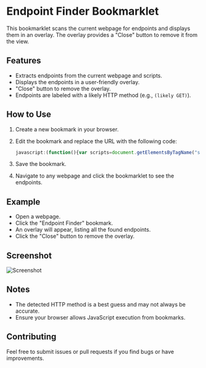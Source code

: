 # Endpoint Finder Bookmarklet

This bookmarklet scans the current webpage for endpoints and displays them in an overlay. The overlay provides a "Close" button to remove it from the view.

## Features

- Extracts endpoints from the current webpage and scripts.
- Displays the endpoints in a user-friendly overlay.
- "Close" button to remove the overlay.
- Endpoints are labeled with a likely HTTP method (e.g., `(likely GET)`).

## How to Use

1. Create a new bookmark in your browser.
2. Edit the bookmark and replace the URL with the following code:

    ```javascript
    javascript:(function(){var scripts=document.getElementsByTagName("script"),regex=/(?<=(\"|\'|\`))\/[a-zA-Z0-9_?&=\/\-\#\.]*(?=(\"|\'|\`))/g,results=new Set;function fetchAndExtract(e){""!==e&&fetch(e).then(function(e){return e.text()}).then(function(e){for(var t=e.matchAll(regex),r=0;r<t.length;r++)results.add({endpoint:t[r][0],method:"(likely GET)"})}).catch(function(e){console.error("An error occurred:",e)})}for(var i=0;i<scripts.length;i++)fetchAndExtract(scripts[i].src);var pageContent=document.documentElement.outerHTML,matches=pageContent.matchAll(regex);for(const match of matches)results.add({endpoint:match[0],method:"(likely GET)"});function displayResults(){var e=document.createElement("div");e.style.position="fixed",e.style.top="0",e.style.left="0",e.style.width="100%",e.style.height="100%",e.style.padding="20px",e.style.backgroundColor="rgba(0,0,0,0.8)",e.style.color="#fff",e.style.overflowY="auto",e.style.zIndex="9999";var t=document.createElement("div");t.style.maxWidth="800px",t.style.margin="0 auto",t.style.backgroundColor="#333",t.style.padding="20px",t.style.borderRadius="8px",t.style.textAlign="left";var closeBtn=document.createElement("button");closeBtn.textContent="Close",closeBtn.style.position="fixed",closeBtn.style.top="10px",closeBtn.style.right="10px",closeBtn.style.padding="10px",closeBtn.style.backgroundColor="#f44336",closeBtn.style.color="#fff",closeBtn.style.border="none",closeBtn.style.borderRadius="5px",closeBtn.style.cursor="pointer",closeBtn.addEventListener("click",function(){document.body.removeChild(e)}),e.appendChild(closeBtn),t.innerHTML+="<h2 style='color:#f1c40f;text-align:left'>Found Endpoints</h2>",0===results.size?t.innerHTML+="<p>No endpoints found.</p>":results.forEach(function(e){var n=document.createElement("div");n.innerHTML="<strong>"+e.endpoint+"</strong> - "+e.method,t.appendChild(n)}),e.appendChild(t),document.body.appendChild(e)}setTimeout(displayResults,3e3)})();
    ```

3. Save the bookmark.
4. Navigate to any webpage and click the bookmarklet to see the endpoints.

## Example

- Open a webpage.
- Click the "Endpoint Finder" bookmark.
- An overlay will appear, listing all the found endpoints.
- Click the "Close" button to remove the overlay.

## Screenshot

![Screenshot](https://github.com/alpernae/endpointfinderbookmarklet/blob/main/Screenshot.jpg)

## Notes

- The detected HTTP method is a best guess and may not always be accurate.
- Ensure your browser allows JavaScript execution from bookmarks.

## Contributing

Feel free to submit issues or pull requests if you find bugs or have improvements.
